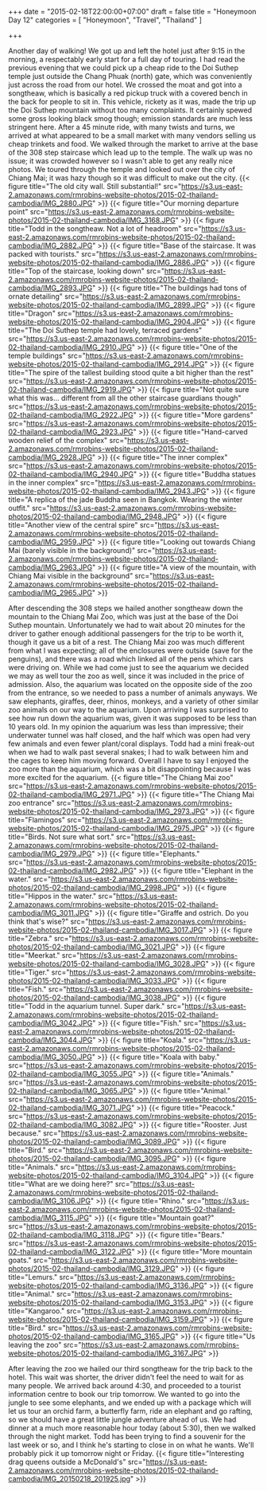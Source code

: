 +++
date = "2015-02-18T22:00:00+07:00"
draft = false
title = "Honeymoon Day 12"
categories = [ "Honeymoon", "Travel", "Thailand" ]

+++

Another day of walking! We got up and left the hotel just after 9:15 in the morning, a respectably early start for a full day of touring. I had read the previous evening that we could pick up a cheap ride to the Doi Suthep temple just outside the Chang Phuak (north) gate, which was conveniently just across the road from our hotel. We crossed the moat and got into a songtheaw, which is basically a red pickup truck with a covered bench in the back for people to sit in. This vehicle, rickety as it was, made the trip up the Doi Suthep mountain without too many complaints. It certainly spewed some gross looking black smog though; emission standards are much less stringent here. After a 45 minute ride, with many twists and turns, we arrived at what appeared to be a small market with many vendors selling us cheap trinkets and food. We walked through the market to arrive at the base of the 308 step staircase which lead up to the temple. The walk up was no issue; it was crowded however so I wasn't able to get any really nice photos. We toured through the temple and looked out over the city of Chiang Mai; it was hazy though so it was difficult to make out the city.
{{< figure title="The old city wall. Still substantial!" src="https://s3.us-east-2.amazonaws.com/rmrobins-website-photos/2015-02-thailand-cambodia/IMG_2880.JPG" >}}
{{< figure title="Our morning departure point" src="https://s3.us-east-2.amazonaws.com/rmrobins-website-photos/2015-02-thailand-cambodia/IMG_3168.JPG" >}}
{{< figure title="Todd in the songtheaw. Not a lot of headroom" src="https://s3.us-east-2.amazonaws.com/rmrobins-website-photos/2015-02-thailand-cambodia/IMG_2882.JPG" >}}
{{< figure title="Base of the staircase. It was packed with tourists." src="https://s3.us-east-2.amazonaws.com/rmrobins-website-photos/2015-02-thailand-cambodia/IMG_2886.JPG" >}}
{{< figure title="Top of the staircase, looking down" src="https://s3.us-east-2.amazonaws.com/rmrobins-website-photos/2015-02-thailand-cambodia/IMG_2893.JPG" >}}
{{< figure title="The buildings had tons of ornate detailing" src="https://s3.us-east-2.amazonaws.com/rmrobins-website-photos/2015-02-thailand-cambodia/IMG_2899.JPG" >}}
{{< figure title="Dragon" src="https://s3.us-east-2.amazonaws.com/rmrobins-website-photos/2015-02-thailand-cambodia/IMG_2904.JPG" >}}
{{< figure title="The Doi Suthep temple had lovely, terraced gardens" src="https://s3.us-east-2.amazonaws.com/rmrobins-website-photos/2015-02-thailand-cambodia/IMG_2910.JPG" >}}
{{< figure title="One of the temple buildings" src="https://s3.us-east-2.amazonaws.com/rmrobins-website-photos/2015-02-thailand-cambodia/IMG_2914.JPG" >}}
{{< figure title="The spire of the tallest building stood quite a bit higher than the rest" src="https://s3.us-east-2.amazonaws.com/rmrobins-website-photos/2015-02-thailand-cambodia/IMG_2919.JPG" >}}
{{< figure title="Not quite sure what this was... different from all the other staircase guardians though" src="https://s3.us-east-2.amazonaws.com/rmrobins-website-photos/2015-02-thailand-cambodia/IMG_2922.JPG" >}}
{{< figure title="More gardens" src="https://s3.us-east-2.amazonaws.com/rmrobins-website-photos/2015-02-thailand-cambodia/IMG_2923.JPG" >}}
{{< figure title="Hand-carved wooden relief of the complex" src="https://s3.us-east-2.amazonaws.com/rmrobins-website-photos/2015-02-thailand-cambodia/IMG_2928.JPG" >}}
{{< figure title="The inner complex" src="https://s3.us-east-2.amazonaws.com/rmrobins-website-photos/2015-02-thailand-cambodia/IMG_2940.JPG" >}}
{{< figure title="Buddha statues in the inner complex" src="https://s3.us-east-2.amazonaws.com/rmrobins-website-photos/2015-02-thailand-cambodia/IMG_2943.JPG" >}}
{{< figure title="A replica of the jade Buddha seen in Bangkok. Wearing the winter outfit." src="https://s3.us-east-2.amazonaws.com/rmrobins-website-photos/2015-02-thailand-cambodia/IMG_2948.JPG" >}}
{{< figure title="Another view of the central spire" src="https://s3.us-east-2.amazonaws.com/rmrobins-website-photos/2015-02-thailand-cambodia/IMG_2959.JPG" >}}
{{< figure title="Looking out towards Chiang Mai (barely visible in the background)" src="https://s3.us-east-2.amazonaws.com/rmrobins-website-photos/2015-02-thailand-cambodia/IMG_2963.JPG" >}}
{{< figure title="A view of the mountain, with Chiang Mai visible in the background" src="https://s3.us-east-2.amazonaws.com/rmrobins-website-photos/2015-02-thailand-cambodia/IMG_2965.JPG" >}}

After descending the 308 steps we hailed another songtheaw down the mountain to the Chiang Mai Zoo, which was just at the base of the Doi Suthep mountain. Unfortunately we had to wait about 20 minutes for the driver to gather enough additional passengers for the trip to be worth it, though it gave us a bit of a rest. The Chiang Mai zoo was much different from what I was expecting; all of the enclosures were outside (save for the penguins), and there was a road which linked all of the pens which cars were driving on. While we had come just to see the aquarium we decided we may as well tour the zoo as well, since it was included in the price of admission. Also, the aquarium was located on the opposite side of the zoo from the entrance, so we needed to pass a number of animals anyways. We saw elephants, giraffes, deer, rhinos, monkeys, and a variety of other similar zoo animals on our way to the aquarium. Upon arriving I was surprised to see how run down the aquarium was, given it was supposed to be less than 10 years old. In my opinion the aquarium was less than impressive; their underwater tunnel was half closed, and the half which was open had very few animals and even fewer plant/coral displays. Todd had a mini freak-out when we had to walk past several snakes; I had to walk between him and the cages to keep him moving forward. Overall I have to say I enjoyed the zoo more than the aquarium, which was a bit disappointing because I was more excited for the aquarium.
{{< figure title="The Chiang Mai zoo" src="https://s3.us-east-2.amazonaws.com/rmrobins-website-photos/2015-02-thailand-cambodia/IMG_2971.JPG" >}}
{{< figure title="The Chiang Mai zoo entrance" src="https://s3.us-east-2.amazonaws.com/rmrobins-website-photos/2015-02-thailand-cambodia/IMG_2973.JPG" >}}
{{< figure title="Flamingos" src="https://s3.us-east-2.amazonaws.com/rmrobins-website-photos/2015-02-thailand-cambodia/IMG_2975.JPG" >}}
{{< figure title="Birds. Not sure what sort." src="https://s3.us-east-2.amazonaws.com/rmrobins-website-photos/2015-02-thailand-cambodia/IMG_2979.JPG" >}}
{{< figure title="Elephants." src="https://s3.us-east-2.amazonaws.com/rmrobins-website-photos/2015-02-thailand-cambodia/IMG_2982.JPG" >}}
{{< figure title="Elephant in the water." src="https://s3.us-east-2.amazonaws.com/rmrobins-website-photos/2015-02-thailand-cambodia/IMG_2998.JPG" >}}
{{< figure title="Hippos in the water." src="https://s3.us-east-2.amazonaws.com/rmrobins-website-photos/2015-02-thailand-cambodia/IMG_3011.JPG" >}}
{{< figure title="Giraffe and ostrich. Do you think that's wise?" src="https://s3.us-east-2.amazonaws.com/rmrobins-website-photos/2015-02-thailand-cambodia/IMG_3017.JPG" >}}
{{< figure title="Zebra." src="https://s3.us-east-2.amazonaws.com/rmrobins-website-photos/2015-02-thailand-cambodia/IMG_3021.JPG" >}}
{{< figure title="Meerkat." src="https://s3.us-east-2.amazonaws.com/rmrobins-website-photos/2015-02-thailand-cambodia/IMG_3028.JPG" >}}
{{< figure title="Tiger." src="https://s3.us-east-2.amazonaws.com/rmrobins-website-photos/2015-02-thailand-cambodia/IMG_3033.JPG" >}}
{{< figure title="Fish." src="https://s3.us-east-2.amazonaws.com/rmrobins-website-photos/2015-02-thailand-cambodia/IMG_3038.JPG" >}}
{{< figure title="Todd in the aquarium tunnel. Super dark." src="https://s3.us-east-2.amazonaws.com/rmrobins-website-photos/2015-02-thailand-cambodia/IMG_3042.JPG" >}}
{{< figure title="Fish." src="https://s3.us-east-2.amazonaws.com/rmrobins-website-photos/2015-02-thailand-cambodia/IMG_3044.JPG" >}}
{{< figure title="Koala." src="https://s3.us-east-2.amazonaws.com/rmrobins-website-photos/2015-02-thailand-cambodia/IMG_3050.JPG" >}}
{{< figure title="Koala with baby." src="https://s3.us-east-2.amazonaws.com/rmrobins-website-photos/2015-02-thailand-cambodia/IMG_3055.JPG" >}}
{{< figure title="Animals." src="https://s3.us-east-2.amazonaws.com/rmrobins-website-photos/2015-02-thailand-cambodia/IMG_3065.JPG" >}}
{{< figure title="Animal." src="https://s3.us-east-2.amazonaws.com/rmrobins-website-photos/2015-02-thailand-cambodia/IMG_3071.JPG" >}}
{{< figure title="Peacock." src="https://s3.us-east-2.amazonaws.com/rmrobins-website-photos/2015-02-thailand-cambodia/IMG_3082.JPG" >}}
{{< figure title="Rooster. Just because." src="https://s3.us-east-2.amazonaws.com/rmrobins-website-photos/2015-02-thailand-cambodia/IMG_3089.JPG" >}}
{{< figure title="Bird." src="https://s3.us-east-2.amazonaws.com/rmrobins-website-photos/2015-02-thailand-cambodia/IMG_3095.JPG" >}}
{{< figure title="Animals." src="https://s3.us-east-2.amazonaws.com/rmrobins-website-photos/2015-02-thailand-cambodia/IMG_3104.JPG" >}}
{{< figure title="What are we doing here?" src="https://s3.us-east-2.amazonaws.com/rmrobins-website-photos/2015-02-thailand-cambodia/IMG_3106.JPG" >}}
{{< figure title="Rhino." src="https://s3.us-east-2.amazonaws.com/rmrobins-website-photos/2015-02-thailand-cambodia/IMG_3115.JPG" >}}
{{< figure title="Mountain goat?" src="https://s3.us-east-2.amazonaws.com/rmrobins-website-photos/2015-02-thailand-cambodia/IMG_3118.JPG" >}}
{{< figure title="Bears." src="https://s3.us-east-2.amazonaws.com/rmrobins-website-photos/2015-02-thailand-cambodia/IMG_3122.JPG" >}}
{{< figure title="More mountain goats." src="https://s3.us-east-2.amazonaws.com/rmrobins-website-photos/2015-02-thailand-cambodia/IMG_3129.JPG" >}}
{{< figure title="Lemurs." src="https://s3.us-east-2.amazonaws.com/rmrobins-website-photos/2015-02-thailand-cambodia/IMG_3136.JPG" >}}
{{< figure title="Animal." src="https://s3.us-east-2.amazonaws.com/rmrobins-website-photos/2015-02-thailand-cambodia/IMG_3153.JPG" >}}
{{< figure title="Kangaroo." src="https://s3.us-east-2.amazonaws.com/rmrobins-website-photos/2015-02-thailand-cambodia/IMG_3159.JPG" >}}
{{< figure title="Bird." src="https://s3.us-east-2.amazonaws.com/rmrobins-website-photos/2015-02-thailand-cambodia/IMG_3165.JPG" >}}
{{< figure title="Us leaving the zoo" src="https://s3.us-east-2.amazonaws.com/rmrobins-website-photos/2015-02-thailand-cambodia/IMG_3167.JPG" >}}

After leaving the zoo we hailed our third songtheaw for the trip back to the hotel. This wait was shorter, the driver didn't feel the need to wait for as many people. We arrived back around 4:30, and proceeded to a tourist information centre to book our trip tomorrow. We wanted to go into the jungle to see some elephants, and we ended up with a package which will let us tour an orchid farm, a butterfly farm, ride an elephant and go rafting, so we should have a great little jungle adventure ahead of us. We had dinner at a much more reasonable hour today (about 5:30), then we walked through the night market. Todd has been trying to find a souvenir for the last week or so, and I think he's starting to close in on what he wants. We'll probably pick it up tomorrow night or Friday.
{{< figure title="Interesting drag queens outside a McDonald's" src="https://s3.us-east-2.amazonaws.com/rmrobins-website-photos/2015-02-thailand-cambodia/IMG_20150218_201925.jpg" >}}

